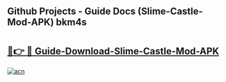 ## Github Projects - Guide Docs (Slime-Castle-Mod-APK) bkm4s

# <h2><a href="https://apkcomod.com?title=Slime-Castle-Mod-APK">🔗👉 🔴 Guide-Download-Slime-Castle-Mod-APK </a></h2>

[![acn](https://github.com/user-attachments/assets/0f9c940e-d8b0-45ae-aac7-cd30a18b3e1c)](https://apkcomod.com?title=Slime-Castle-Mod-APK)
